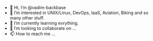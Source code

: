 - 👋 Hi, I’m @vadim-backbase
- 👀 I’m interested in UNIX/Linux, DevOps, IaaS, Aviation, Biking and so many other stuff.
- 🌱 I’m currently learning evrything.
- 💞️ I’m looking to collaborate on ...
- 📫 How to reach me ...

<!---
vadim-backbase/vadim-backbase is a ✨ special ✨ repository because its `README.md` (this file) appears on your GitHub profile.
You can click the Preview link to take a look at your changes.
--->

